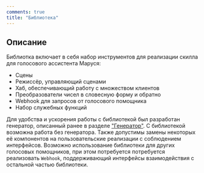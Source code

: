 ```yaml
---
comments: true
title: "Библиотека"
---
```


## Описание

Библиотка включает в себя набор инструментов для реализации скилла для голосового ассистента Маруся:

* Сцены
* Режиссёр, управляющий сценами
* Хаб, обеспечивающий работу с множеством клиентов
* Преобразователи чисел в словесную форму и обратно
* Webhook для запросов от голосового помощника
* Набор служебных функций

Для удобства и ускорения работы с библиотекой был разработан генератор, описанный ранее в разделе ["Генератор"](./gen_info.md). 
С библиотекой возможна работа без генератора. Также допустимы замены некоторых её компонентов на пользовательские реализации с соблюдением интерфейсов.
Возможно использование библиотеки для других голосовых помощников, при этом потребуется потребуется реализовать `Webhook`, 
поддерживающий интерфейсы взаимодействия с остальной частью библиотеки.
